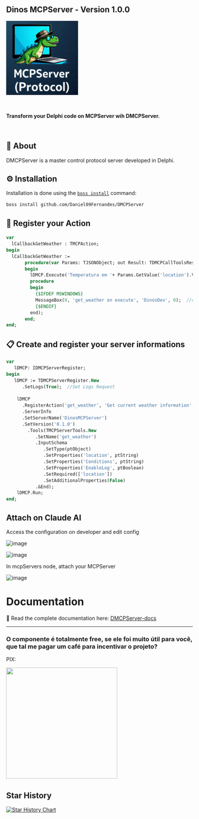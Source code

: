Dinos MCPServer - Version 1.0.0
---

<p align="left">
  <a href="https://github.com/Daniel09Fernandes/DMCPServer/blob/main/img/DMCPServer.png">
    <img alt="DMCPServer" height="200" src="https://github.com/Daniel09Fernandes/DMCPServer/blob/main/img/DMCPServer.png">
  </a>  
</p><br>
<p align="left">
  <b>Transform your Delphi code on MCPServer wih DMCPServer.</b>
</p><br>

## 🎯 About
DMCPServer is a master control protocol server developed in Delphi.

## ⚙️ Installation
Installation is done using the [`boss install`](https://github.com/HashLoad/boss) command:
``` sh
boss install github.com/Daniel09Fernandes/DMCPServer
```

## 🚀 Register your Action
``` pascal
var     
  lCallbackGetWeather : TMCPAction;
begin
  lCallbackGetWeather :=
       procedure(var Params: TJSONObject; out Result: TDMCPCallToolsResult; out Error: TDMCPCallToolsContent)
       begin
         lDMCP.Execute('Temperatura em '+ Params.GetValue('location').Value + ' e está ensolarado', Params, Result, Error,
         procedure
         begin
           {$IFDEF MSWINDOWS}
           MessageBox(0, 'get_weather on execute', 'DinosDev', 0);  //callback
           {$ENDIF}
         end);
       end;
end;
```

## 📋 Create and register your server informations
``` pascal
var     
   lDMCP: IDMCPServerRegister;
begin
   lDMCP := TDMCPServerRegister.New
      .SetLogs(True);  //Set Logs Request

    lDMCP
      .RegisterAction('get_weather', 'Get current weather information', lCallbackGetWeather)     
      .ServerInfo
      .SetServerName('DinosMCPServer')
      .SetVersion('0.1.0')        
        .Tools(TMCPServerTools.New
           .SetName('get_weather')
           .InputSchema
              .SetType(ptObject)
              .SetProperties('location', ptString)
              .SetProperties('Conditions', ptString)
              .SetProperties('EnableLog', ptBoolean)
              .SetRequired(['location'])
              .SetAdditionalProperties(False)
           .&End);
    lDMCP.Run;
end;
```

## Attach on Claude AI

Access the configuration on developer and edit config

<img width="364" height="167" alt="image" src="https://github.com/user-attachments/assets/b0e1d02c-3806-49ec-81a2-b1bef521e93b" /><br>


<img width="945" height="685" alt="image" src="https://github.com/user-attachments/assets/5cdc6748-6437-4ed6-84ff-e8cfe8502de3" /><br>


In mcpServers node, attach your MCPServer


<img width="713" height="283" alt="image" src="https://github.com/user-attachments/assets/8af35f54-3042-4004-9385-50b0eda76b4a" /><br>



# Documentation
 
📖 Read the complete documentation here:  [DMCPServer-docs](https://dmcpserver-doc.lovestoblog.com/)


---

### O componente é totalmente free, se ele foi muito útil para você, que tal me pagar um café para incentivar o projeto?

PIX:

<img src="https://github.com/Daniel09Fernandes/ComponentDinosOffice-OpenOffice/assets/29381329/00dcc168-df75-4228-b80d-7262c7b4c478" width="300" height="300">


## Star History

[![Star History Chart](https://api.star-history.com/svg?repos=Daniel09Fernandes/DMCPServer&type=Date)](https://star-history.com/#Daniel09Fernandes/DinosOffice&Date)


